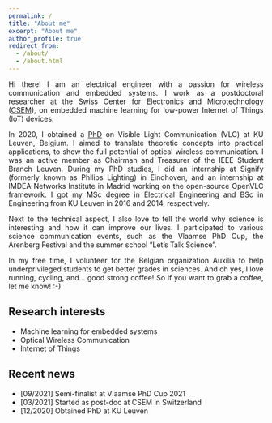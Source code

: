 ```yaml
---
permalink: /
title: "About me"
excerpt: "About me"
author_profile: true
redirect_from: 
  - /about/
  - /about.html
---
```


<div style="text-align: justify">
Hi there! I am an electrical engineer with a passion for wireless communication and embedded systems. I work as a postdoctoral researcher at the Swiss Center for Electronics and Microtechnology (<a href="https://csem.ch">CSEM</a>), on embedded machine learning for low-power Internet of Things (IoT) devices.
</div>
<p></p> 
<div style="text-align: justify">
In 2020, I obtained a <a href="https://lirias.kuleuven.be/handle/123456789/663278">PhD</a> on Visible Light Communication (VLC) at KU Leuven, Belgium. I aimed to translate theoretic concepts into practical applications, to show the full potential of optical wireless communication. I was an active member as Chairman and Treasurer of the IEEE Student Branch Leuven. During my PhD studies, I did an internship at Signify (formerly known as Philips Lighting) in Eindhoven, and an internship at IMDEA Networks Institute in Madrid working on the open-source OpenVLC framework. I got my MSc degree in Electrical Engineering and BSc in Engineering from KU Leuven in 2016 and 2014, respectively.
</div>
<p></p> 
<div style="text-align: justify">
Next to the technical aspect, I also love to tell the world why science is interesting and how it can improve our lives. I participated to various science communication events, such as the Vlaamse PhD Cup, the Arenberg Festival and the summer school “Let’s Talk Science”.
</div>
<p></p> 
<div style="text-align: justify">
In my free time, I volunteer for the Belgian organization Auxilia to help underprivileged students to get better grades in sciences. And oh yes, I love running, cycling, and… good strong coffee! So if you want to grab a coffee, let me know! :-)
</div>

## Research interests
- Machine learning for embedded systems
- Optical Wireless Communication
- Internet of Things

## Recent news
- \[09/2021\] Semi-finalist at Vlaamse PhD Cup 2021
- \[03/2021\] Started as post-doc at CSEM in Switzerland
- \[12/2020\] Obtained PhD at KU Leuven